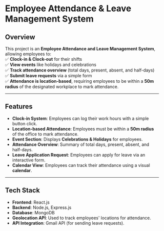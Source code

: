 # **Employee Attendance & Leave Management System**  

## **Overview**  
This project is an **Employee Attendance and Leave Management System**, allowing employees to:  
✅ **Clock-in & Clock-out** for their shifts  
✅ **View events** like holidays and celebrations  
✅ **Track attendance overview** (total days, present, absent, and half-days)  
✅ **Submit leave requests** via a simple form  
✅ **Attendance is location-based**, requiring employees to be within a **50m radius** of the designated workplace to mark attendance.  

---

## **Features**  
- **Clock-in System**: Employees can log their work hours with a simple button click.  
- **Location-based Attendance**: Employees must be within a **50m radius** of the office to mark attendance.  
- **Event Section**: Displays **Celebrations & Holidays** for employees.  
- **Attendance Overview**: Summary of total days, present, absent, and half-days.  
- **Leave Application Request**: Employees can apply for leave via an interactive form.  
- **Calendar View**: Employees can track their attendance using a visual **calendar**.  

---

## **Tech Stack**  
- **Frontend**: React.js  
- **Backend**: Node.js, Express.js  
- **Database**: MongoDB  
- **Geolocation API**: Used to track employees' locations for attendance.  
- **API Integration**: Gmail API (for sending leave requests).